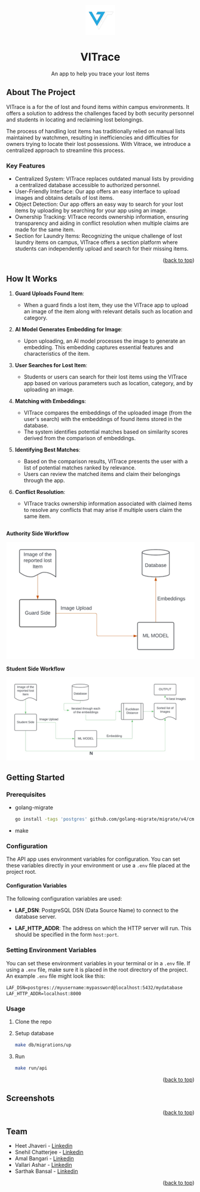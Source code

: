 <a name="readme-top"></a>
<br />
<div align="center">
  <a href="https://github.com/github_username/repo_name">
    <img src="images/logo.png" alt="Logo" width="80" height="80">
  </a>

<h1 align="center">VITrace</h3>

  <p align="center">
    An app to help you trace your lost items
  </p>
</div>



<!-- ABOUT THE PROJECT -->
## About The Project
VITrace is a for the of lost and found items within campus environments. It offers a solution to address the challenges faced by both security personnel and students in locating and reclaiming lost belongings.

The process of handling lost items has traditionally relied on manual lists maintained by watchmen, resulting in inefficiencies and difficulties for owners trying to locate their lost possessions. With Vitrace, we introduce a centralized approach to streamline this process.

### Key Features
- Centralized System: VITrace replaces outdated manual lists by providing a centralized database accessible to authorized personnel.
- User-Friendly Interface: Our app offers an easy interface to upload images and obtains details of lost items.
- Object Detection: Our app offers an easy way to search for your lost items by uploading by searching for your app using an image.
- Ownership Tracking: VITrace records ownership information, ensuring transparency and aiding in conflict resolution when multiple claims are made for the same item.
- Section for Laundry Items: Recognizing the unique challenge of lost laundry items on campus, VITrace offers a section platform where students can independently upload and search for their missing items.

<p align="right">(<a href="#readme-top">back to top</a>)</p>

## How It Works

1. **Guard Uploads Found Item**:
   - When a guard finds a lost item, they use the VITrace app to upload an image of the item along with relevant details such as location and category.

2. **AI Model Generates Embedding for Image**:
   - Upon uploading, an AI model processes the image to generate an embedding. This embedding captures essential features and characteristics of the item.

3. **User Searches for Lost Item**:
   - Students or users can search for their lost items using the VITrace app based on various parameters such as location, category, and by uploading an image.

4. **Matching with Embeddings**:
   - VITrace compares the embeddings of the uploaded image (from the user's search) with the embeddings of found items stored in the database.
   - The system identifies potential matches based on similarity scores derived from the comparison of embeddings.

5. **Identifying Best Matches**:
   - Based on the comparison results, VITrace presents the user with a list of potential matches ranked by relevance.
   - Users can review the matched items and claim their belongings through the app.

6. **Conflict Resolution**:
   - VITrace tracks ownership information associated with claimed items to resolve any conflicts that may arise if multiple users claim the same item.


##

**Authority Side Workflow**

   <img src="./images/auth.jpeg">

**Student Side Workflow**

   <img src="./images/Student.jpeg">



## Getting Started
### Prerequisites

* golang-migrate
  ```sh
  go install -tags 'postgres' github.com/golang-migrate/migrate/v4/cmd/migrate@latest
  ```
* make

### Configuration

The API app uses environment variables for configuration. You can set these variables directly in your environment or use a `.env` file placed at the project root.

#### Configuration Variables

The following configuration variables are used:

- **LAF_DSN**: PostgreSQL DSN (Data Source Name) to connect to the database server.

- **LAF_HTTP_ADDR**: The address on which the HTTP server will run. This should be specified in the form `host:port`.

### Setting Environment Variables

You can set these environment variables in your terminal or in a `.env` file. If using a `.env` file, make sure it is placed in the root directory of the project. An example `.env` file might look like this:

```
LAF_DSN=postgres://myusername:mypassword@localhost:5432/mydatabase
LAF_HTTP_ADDR=localhost:8000
```

### Usage
1. Clone the repo

2. Setup database
   ```sh
   make db/migrations/up
   ```

3. Run
   ```sh
   make run/api
   ```

<p align="right">(<a href="#readme-top">back to top</a>)</p>

## Screenshots

<p align="right">(<a href="#readme-top">back to top</a>)</p>

## Team
- Heet Jhaveri - [Linkedin](https://twitter.com/twitter_handle) 
- Snehil Chatterjee - [Linkedin](https://twitter.com/twitter_handle) 
- Amal Bangari - [Linkedin](https://twitter.com/twitter_handle) 
- Vallari Ashar - [Linkedin](https://twitter.com/twitter_handle) 
- Sarthak Bansal - [Linkedin](https://twitter.com/twitter_handle) 

<p align="right">(<a href="#readme-top">back to top</a>)</p>
